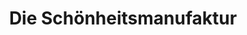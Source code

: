 ---
title: "Die Schönheitsmanufaktur"
url: /diessen-am-ammersee/die-schoenheitsmanufaktur/
shop: Kosmetik
---